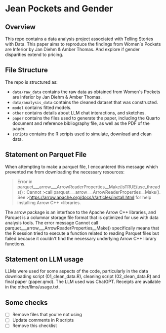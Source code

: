 # Jean Pockets and Gender

## Overview

This repo contains a data analysis project associated with Telling Stories with Data. This paper aims to reproduce the findings from Women´s Pockets are Inferior by Jan Diehm & Amber Thomas. And explore if gender disparities extend to pricing. 


## File Structure

The repo is structured as:

-   `data/raw_data` contains the raw data as obtained from Women´s Pockets are Inferior by Jan Diehm & Amber Thomas.
-   `data/analysis_data` contains the cleaned dataset that was constructed.
-   `model` contains fitted models. 
-   `other` contains details about LLM chat interactions, and sketches.
-   `paper` contains the files used to generate the paper, including the Quarto document and reference bibliography file, as well as the PDF of the paper. 
-   `scripts` contains the R scripts used to simulate, download and clean data.

## Statement on Parquet File
When attempting to make a parquet file, I encountered this message which prevented me from downloading the necessary resources:

>Error in parquet___arrow___ArrowReaderProperties__Make(isTRUE(use_threads)) : Cannot >call parquet___arrow___ArrowReaderProperties__Make(). See >https://arrow.apache.org/docs/r/articles/install.html for help installing Arrow C++ >libraries.

The arrow package is an interface to the Apache Arrow C++ libraries, and Parquet is a columnar storage file format that is optimized for use with data analysis tools. The error message Cannot call parquet___arrow___ArrowReaderProperties__Make() specifically means that the R session tried to execute a function related to reading Parquet files but failed because it couldn't find the necessary underlying Arrow C++ library functions.

## Statement on LLM usage

LLMs were used for some aspects of the code, particularly in the data downloading script (01_clean_data.R), cleaning script (02_clean_data.R) and final paper (paper.qmd). The LLM used was ChatGPT. Receipts are available in the other/llms/usage.txt.


## Some checks

- [ ] Remove files that you're not using
- [ ] Update comments in R scripts
- [ ] Remove this checklist